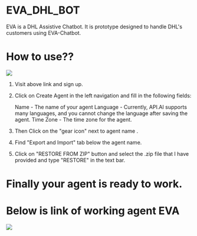 # EVA_DHL_BOT
EVA is a DHL Assistive Chatbot. It is prototype designed to handle DHL's customers using EVA-Chatbot.

# How to use??

<a href="https://console.api.ai/api-client/#/login" target="_blank"><img src="https://crunchbase-production-res.cloudinary.com/image/upload/c_pad,h_140,w_140/v1422021886/kixmf5uejurno2j4resu.png"></a>

1. Visit above link and sign up.
2. Click on Create Agent in the left navigation and fill in the following fields:

    Name - The name of your agent
    Language - Currently, API.AI supports many languages, and you cannot change the language after saving the agent.
    Time Zone - The time zone for the agent.

3. Then Click on the "gear icon" next to agent name <Name-of-the-agent-you-created>.
4. Find "Export and Import" tab below the agent name.
5. Click on "RESTORE FROM ZIP" button and select the .zip file that I have provided and type "RESTORE" in the text bar.

# Finally your agent is ready to work.

# Below is link of working agent EVA
   <a href="https://bot.api.ai/592b96a4-7162-44dc-8e67-d50258a2900e" target="_blank"><img src="https://lh3.googleusercontent.com/QfaVadh_8yXrPkBy0N5WM9xaFw1_LVahLPg0C3wdmlxwj_jDCmtnavbVzDehHav-C63feWmynzTUrGI=w1920-h979-rw"></a>


